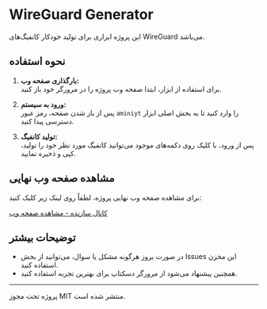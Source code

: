 # WireGuard Generator

این پروژه ابزاری برای تولید خودکار کانفیگ‌های WireGuard می‌باشد.

## نحوه استفاده

1. **بارگذاری صفحه وب:**  
   برای استفاده از ابزار، ابتدا صفحه وب پروژه را در مرورگر خود باز کنید.  
   
2. **ورود به سیستم:**  
   پس از باز شدن صفحه، رمز عبور `aminiyt` را وارد کنید تا به بخش اصلی ابزار دسترسی پیدا کنید.

3. **تولید کانفیگ:**  
   پس از ورود، با کلیک روی دکمه‌های موجود می‌توانید کانفیگ مورد نظر خود را تولید، کپی و ذخیره نمایید.

## مشاهده صفحه وب نهایی

برای مشاهده صفحه وب نهایی پروژه، لطفاً روی لینک زیر کلیک کنید:

[کانال سازنده - مشاهده صفحه وب](https://aminiyt1.github.io/WireGuardAmini/WireGuardamini.html)

## توضیحات بیشتر

- در صورت بروز هرگونه مشکل یا سوال، می‌توانید از بخش Issues این مخزن استفاده کنید.
- همچنین پیشنهاد می‌شود از مرورگر دسکتاپ برای بهترین تجربه استفاده کنید.

---

پروژه تحت مجوز MIT منتشر شده است.
